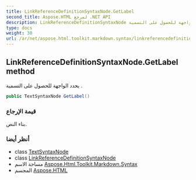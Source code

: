 ```yaml
---
title: LinkReferenceDefinitionSyntaxNode.GetLabel
second_title: Aspose.HTML لمرجع .NET API
description: LinkReferenceDefinitionSyntaxNode طريقة. يحدد الواجهة للحصول على التسمية .
type: docs
weight: 30
url: /ar/net/aspose.html.toolkit.markdown.syntax/linkreferencedefinitionsyntaxnode/getlabel/
---
```

## LinkReferenceDefinitionSyntaxNode.GetLabel method

يحدد الواجهة للحصول على التسمية .

```csharp
public TextSyntaxNode GetLabel()
```

### قيمة الإرجاع

بناء النص.

### أنظر أيضا

* class [TextSyntaxNode](../../textsyntaxnode/)
* class [LinkReferenceDefinitionSyntaxNode](../)
* مساحة الاسم [Aspose.Html.Toolkit.Markdown.Syntax](../../linkreferencedefinitionsyntaxnode/)
* المجسم [Aspose.HTML](../../../)


